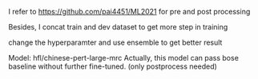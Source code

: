 I refer to https://github.com/pai4451/ML2021 for pre and post processing

Besides, I concat train and dev dataset to get more step in training

change the hyperparamter and use ensemble to get better result

Model: hfl/chinese-pert-large-mrc
Actually, this model can pass bose baseline without further fine-tuned. (only postprocess needed)
